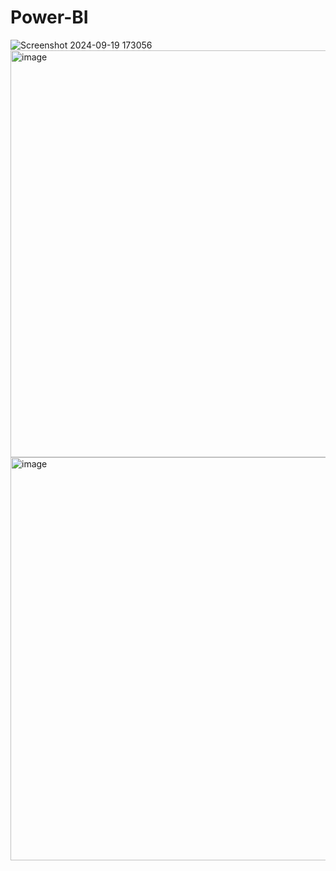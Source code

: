# Power-BI

![Screenshot 2024-09-19 173056](https://github.com/user-attachments/assets/499f6412-920e-4596-90c1-8b6ce5b37390)
<img width="651" alt="image" src="https://github.com/user-attachments/assets/9f35ba18-d375-407c-8f73-7fbf42deb914">
<img width="645" alt="image" src="https://github.com/user-attachments/assets/ae58583f-824c-4b54-8baa-b790459d14b3">
